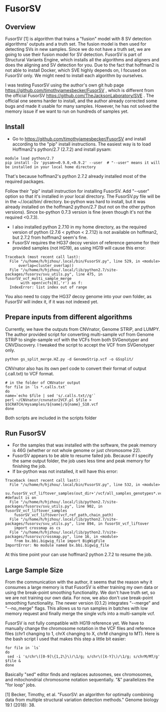 # FusorSV
## Overview
FusorSV [1] is algorithm that trains a "fusion" model with 8 SV detection algorithms' outputs and a truth set. The fusion model is then used for detecting SVs in new samples. Since we do not have a truth set, we are going to use their fusion model for SV detection. 
FusorSV is part of Structural Variants Engine, which installs all the algorithms and aligners and does the aligning and SV detection for you. Due to the fact that hoffman2 is not able to install Docker, which SVE highly depends on, I focused on FusorSV only.  We might need to install each algorithm by ourselves. 

I was testing FusorSV using the author's own git hub page https://github.com/timothyjamesbecker/FusorSV , which is different from the official FusorSV https://github.com/TheJacksonLaboratory/SVE . The official one seems harder to install, and the author already corrected some bugs and made it usable for many samples. However, he has not solved the memory issue if we want to run on hundreds of samples yet. 

## Install
* Go to https://github.com/timothyjamesbecker/FusorSV and install according to the "pip" install instructions. 
The easiest way is to load Hoffman2's python/2.7 (2.7.2) and install pysam:
```
module load python/2.7
pip install -Iv 'pysam>=0.9.0,<0.9.2' --user  # "--user" means it will be installed in your local home directory
```
That's because hoffman2's python 2.7.2 already installed most of the required packages.

Follow their "pip" install instruction for installing FusorSV. Add "--user" option so that it's installed in your local directory. The FusorSV.py file will be in the ~/.local/bin/ directory. bx-python was hard to install, but it was already installed on the hoffman2 python/2.7 (but not on the other python versions). Since bx-python 0.7.3  version is fine (even though it's not the required <0.7.3). 

* I also installed python 2.7.10 in my home directory, as the required version of python (2.7.6 < python < 2.7.12) is not available on hoffman2, but 2.7.2 from hoffman2 seem's fine. 
* FusorSV requires the HG37 decoy version of reference genome for their provided samples (not HG19), as using HG19 will cause this error:
```
Traceback (most recent call last):
  File "/u/home/h/hjzhou/.local/bin/FusorSV.py", line 529, in <module>
      overlap=cluster_overlap))
  File "/u/home/h/hjzhou/.local/lib/python2.7/site-packages/fusorsv/svu_utils.py", line 475, in fusorSV_vcf_multi_sample_merge
       with open(vcfs[0],'r') as f:
  IndexError: list index out of range
```
You also need to copy the HG37 decoy genome into your own folder, as FusorSV will index it, if it was not indexed yet. 


## Prepare inputs from different algorithms
Currently, we have the outputs from CNVnator, Genome STRiP, and LUMPY. The author provided script for converting multi-sample vcf from Genome STRiP to single-sample vcf with the VCFs from both SVGenotyper and CNVDiscovery. I tweaked the script to accept the VCF from SVGenotyper only. 
```
python gs_split_merge.HZ.py -d GenomeStrip.vcf -o GSsplit/
```
CNVnator also has its own perl code to convert their format of output (.call.txt) to VCF format. 
```
# in the folder of CNVnator output
for file in `ls *.calls.txt`
do
name=`echo $file | sed 's/.calls.txt//g'`
perl ~/CNVnator/cnvnator2VCF.pl $file > $SCRATCH/mysamples/${name}/${name}_S10.vcf
done
```
Both scripts are included in the scripts folder

## Run FusorSV
* For the samples that was installed with the software, the peak memory is 46G (whether or not whole genome or just chromosome 22). 
* FusorSV appears to be able to resume failed job. Because if I specify the same output folder, the job uses less time and peak memory for finishing the job. 
* If bx-python was not installed, it will have this error:
```
Traceback (most recent call last):
  File "/u/home/h/hjzhou/.local/bin/FusorSV.py", line 532, in <module>
    su.fusorSV_vcf_liftover_samples(out_dir+'/vcf/all_samples_genotypes*.vcf*',ref_path,lift_over) #default is on
  File "/u/home/h/hjzhou/.local/lib/python2.7/site-packages/fusorsv/svu_utils.py", line 902, in fusorSV_vcf_liftover_samples
    fusorSV_vcf_liftover(vcf,ref_path,chain_path)
  File "/u/home/h/hjzhou/.local/lib/python2.7/site-packages/fusorsv/svu_utils.py", line 894, in fusorSV_vcf_liftover
    import crossmap as cs
  File "/u/home/h/hjzhou/.local/lib/python2.7/site-packages/fusorsv/crossmap.py", line 16, in <module>
    from bx.bbi.bigwig_file import BigWigFile
ImportError: No module named bx.bbi.bigwig_file

```
At this time point your can use hoffman2 python 2.7.2 to resume the job. 

## Large Sample Size

From the communication with the author, it seems that the reason why it consumes a large memory is that FusorSV is either training my own data or using the break-point smoothing functionality. We don't have truth set, so we are not training our own data. For now, we also don't use break-point smoothing functionality. The newer version (0.1.2) integrates "--merge" and "--no_merge" flags. This allows us to run samples in batches with low memory request and finally merge the single vcfs into a multi-sample vcf. 

FusorSV is not fully compatible with HG19 reference yet. We have to manually change the chromosome notation in the VCF files and reference files (chr1 changing to 1, chrX changing to X, chrM changing to MT). Here is the bash script I used that makes this step a little bit easier:
```
for file in `ls`
do
 sed -i 's/chr\([0-9]\{1,2\}\)/\1/g; s/chr\([X-Y]\)/\1/g; s/chrM/MT/g' $file &
done
```
Basically "sed" editor finds and replaces autosomes, sex chromosomes, and mitochondrial chromosome notation sequentially. "&" parallelizes the "for loop" jobs.



[1] Becker, Timothy, et al. "FusorSV: an algorithm for optimally combining data from multiple structural variation detection methods." Genome biology 19.1 (2018): 38.
